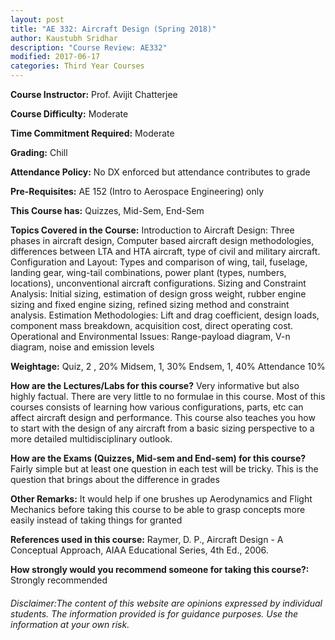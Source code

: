 ```yaml
---
layout: post
title: "AE 332: Aircraft Design (Spring 2018)"
author: Kaustubh Sridhar
description: "Course Review: AE332"
modified: 2017-06-17
categories: Third Year Courses
---
```


**Course Instructor:** Prof. Avijit Chatterjee

**Course Difficulty:** Moderate

**Time Commitment Required:** Moderate

**Grading:** Chill

**Attendance Policy:** No DX enforced but attendance contributes to grade

**Pre-Requisites:** AE 152 (Intro to Aerospace Engineering) only

**This Course has:** Quizzes, Mid-Sem, End-Sem

**Topics Covered in the Course:**
Introduction to Aircraft Design: Three phases in aircraft design, Computer based aircraft design methodologies, differences between LTA and HTA aircraft, type of civil and military aircraft.
Configuration and Layout: Types and comparison of wing, tail, fuselage, landing gear, wing-tail combinations, power plant (types, numbers, locations), unconventional aircraft configurations.
Sizing and Constraint Analysis: Initial sizing, estimation of design gross weight, rubber engine sizing and fixed engine sizing, refined sizing method and constraint analysis.
Estimation Methodologies: Lift and drag coefficient, design loads,
component mass breakdown, acquisition cost, direct operating cost.
Operational and Environmental Issues: Range-payload diagram, V-n diagram, noise and emission levels

**Weightage:**
Quiz, 2 , 20%
Midsem, 1, 30%
Endsem, 1, 40%
Attendance 10%

**How are the Lectures/Labs for this course?**
Very informative but also highly factual. There are very little to no formulae in this course. Most of this courses consists of learning how various configurations, parts, etc can affect aircraft design and performance. This course also teaches you how to start with the design of any aircraft from a basic sizing perspective to a more detailed multidisciplinary outlook.

**How are the Exams (Quizzes, Mid-sem and End-sem) for this course?**
Fairly simple but at least one question in each test will be tricky. This is the question that brings about the difference in grades

**Other Remarks:**
It would help if one brushes up Aerodynamics and Flight Mechanics before taking this course to be able to grasp concepts more easily instead of taking things for granted

**References used in this course:**
Raymer, D. P., Aircraft Design - A Conceptual Approach, AIAA Educational Series, 4th Ed., 2006.


**How strongly would you recommend someone for taking this course?:**
Strongly recommended

###### Disclaimer:The content of this website are opinions expressed by individual students. The information provided is for guidance purposes. Use the information at your own risk.